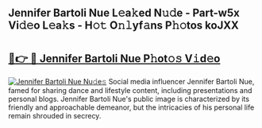 ## Jennifer Bartoli Nue L𝚎a𝚔ed N𝚞𝚍e - Part-w5x Vi𝚍𝚎o L𝚎a𝚔s - H𝚘𝚝 O𝚗𝚕yf𝚊ns P𝚑𝚘tos koJXX

# <h2><a href="http://kf2vdy0.oniu.top/?m=Jennifer+Bartoli+Nue">🔗👉 🔴 Jennifer Bartoli Nue P𝚑ot𝚘𝚜 V𝚒d𝚎o</a></h2>

[![Jennifer Bartoli Nue Nu𝚍e𝚜](https://i.imgur.com/0qMVB7G.gif)](http://kf2vdy0.oniu.top/?m=Jennifer+Bartoli+Nue)
Social media influencer Jennifer Bartoli Nue, famed for sharing dance and lifestyle content, including presentations and personal blogs. Jennifer Bartoli Nue's public image is characterized by its friendly and approachable demeanor, but the intricacies of his personal life remain shrouded in secrecy.  
